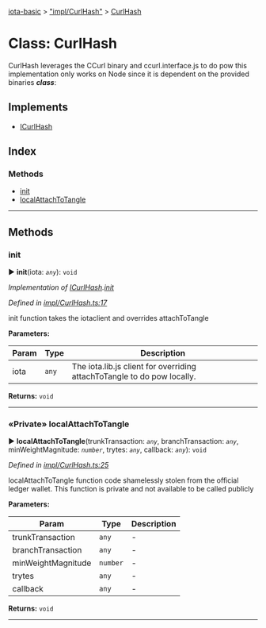 [iota-basic](../README.md) > ["impl/CurlHash"](../modules/_impl_curlhash_.md) > [CurlHash](../classes/_impl_curlhash_.curlhash.md)



# Class: CurlHash


CurlHash leverages the CCurl binary and ccurl.interface.js to do pow this implementation only works on Node since it is dependent on the provided binaries
*__class__*: 


## Implements

* [ICurlHash](../interfaces/_api_curlhash_.icurlhash.md)

## Index

### Methods

* [init](_impl_curlhash_.curlhash.md#init)
* [localAttachToTangle](_impl_curlhash_.curlhash.md#localattachtotangle)



---
## Methods
<a id="init"></a>

###  init

► **init**(iota: *`any`*): `void`



*Implementation of [ICurlHash](../interfaces/_api_curlhash_.icurlhash.md).[init](../interfaces/_api_curlhash_.icurlhash.md#init)*

*Defined in [impl/CurlHash.ts:17](https://github.com/thedewpoint/iota-basic/blob/e0d2d53/src/impl/CurlHash.ts#L17)*



init function takes the iotaclient and overrides attachToTangle


**Parameters:**

| Param | Type | Description |
| ------ | ------ | ------ |
| iota | `any`   |  The iota.lib.js client for overriding attachToTangle to do pow locally. |





**Returns:** `void`





___

<a id="localattachtotangle"></a>

### «Private» localAttachToTangle

► **localAttachToTangle**(trunkTransaction: *`any`*, branchTransaction: *`any`*, minWeightMagnitude: *`number`*, trytes: *`any`*, callback: *`any`*): `void`



*Defined in [impl/CurlHash.ts:25](https://github.com/thedewpoint/iota-basic/blob/e0d2d53/src/impl/CurlHash.ts#L25)*



localAttachToTangle function code shamelessly stolen from the official ledger wallet. This function is private and not available to be called publicly


**Parameters:**

| Param | Type | Description |
| ------ | ------ | ------ |
| trunkTransaction | `any`   |  - |
| branchTransaction | `any`   |  - |
| minWeightMagnitude | `number`   |  - |
| trytes | `any`   |  - |
| callback | `any`   |  - |





**Returns:** `void`





___


